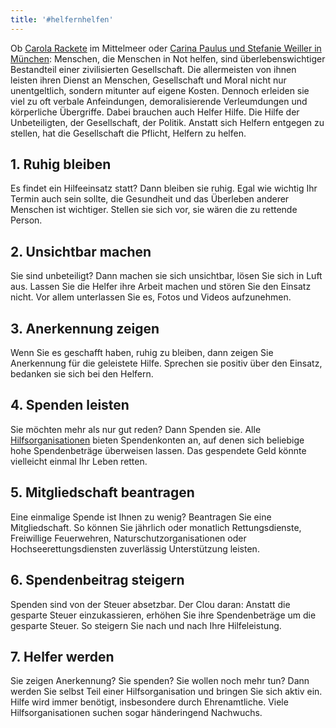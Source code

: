 ```yaml
---
title: '#helfernhelfen'
---
```


Ob [Carola Rackete](https://de.wikipedia.org/wiki/Carola_Rackete) im Mittelmeer oder [Carina Paulus und Stefanie Weiller in München](https://www.sueddeutsche.de/muenchen/muenchen-unterhaching-rettungssanitaeter-beleidigt-behindert-1.4558843): Menschen, die Menschen in Not helfen, sind überlebenswichtiger Bestandteil einer zivilisierten Gesellschaft. Die allermeisten von ihnen leisten ihren Dienst an Menschen, Gesellschaft und Moral nicht nur unentgeltlich, sondern mitunter auf eigene Kosten. Dennoch erleiden sie viel zu oft verbale Anfeindungen, demoralisierende Verleumdungen und körperliche Übergriffe.
Dabei brauchen auch Helfer Hilfe. Die Hilfe der Unbeteiligten, der Gesellschaft, der Politik. Anstatt sich Helfern entgegen zu stellen, hat die Gesellschaft die Pflicht, Helfern zu helfen.

## 1. Ruhig bleiben
Es findet ein Hilfeeinsatz statt? Dann bleiben sie ruhig. Egal wie wichtig Ihr Termin auch sein sollte, die Gesundheit und das Überleben anderer Menschen ist wichtiger. Stellen sie sich vor, sie wären die zu rettende Person.

## 2. Unsichtbar machen
Sie sind unbeteiligt? Dann machen sie sich unsichtbar, lösen Sie sich in Luft aus. Lassen Sie die Helfer ihre Arbeit machen und stören Sie den Einsatz nicht. Vor allem unterlassen Sie es, Fotos und Videos aufzunehmen.

## 3. Anerkennung zeigen
Wenn Sie es geschafft haben, ruhig zu bleiben, dann zeigen Sie Anerkennung für die geleistete Hilfe. Sprechen sie positiv über den Einsatz, bedanken sie sich bei den Helfern.

## 4. Spenden leisten
Sie möchten mehr als nur gut reden? Dann Spenden sie. Alle [Hilfsorganisationen](http://www.hilfsorganisationen.de/) bieten Spendenkonten an, auf denen sich beliebige hohe Spendenbeträge überweisen lassen. Das gespendete Geld könnte vielleicht einmal Ihr Leben retten.

## 5. Mitgliedschaft beantragen
Eine einmalige Spende ist Ihnen zu wenig? Beantragen Sie eine Mitgliedschaft. So können Sie jährlich oder monatlich Rettungsdienste, Freiwillige Feuerwehren, Naturschutzorganisationen oder Hochseerettungsdiensten zuverlässig Unterstützung leisten.

## 6. Spendenbeitrag steigern
Spenden sind von der Steuer absetzbar. Der Clou daran: Anstatt die gesparte Steuer einzukassieren, erhöhen Sie ihre Spendenbeträge um die gesparte Steuer. So steigern Sie nach und nach Ihre Hilfeleistung.

## 7. Helfer werden
Sie zeigen Anerkennung? Sie spenden? Sie wollen noch mehr tun? Dann werden Sie selbst Teil einer Hilfsorganisation und bringen Sie sich aktiv ein. Hilfe wird immer benötigt, insbesondere durch Ehrenamtliche. Viele Hilfsorganisationen suchen sogar händeringend Nachwuchs.
